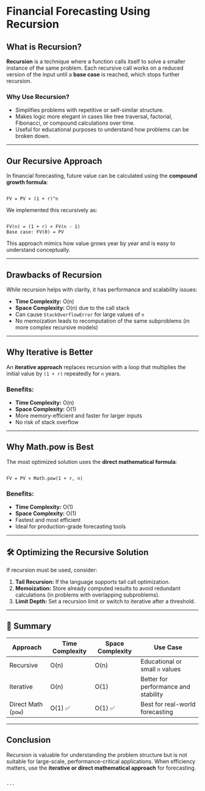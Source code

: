 
# Financial Forecasting Using Recursion

## What is Recursion?

**Recursion** is a technique where a function calls itself to solve a smaller instance of the same problem. Each recursive call works on a reduced version of the input until a **base case** is reached, which stops further recursion.

### Why Use Recursion?

- Simplifies problems with repetitive or self-similar structure.
- Makes logic more elegant in cases like tree traversal, factorial, Fibonacci, or compound calculations over time.
- Useful for educational purposes to understand how problems can be broken down.

---

## Our Recursive Approach

In financial forecasting, future value can be calculated using the **compound growth formula**:

```

FV = PV × (1 + r)^n

```

We implemented this recursively as:

```

FV(n) = (1 + r) × FV(n - 1)
Base case: FV(0) = PV

```

This approach mimics how value grows year by year and is easy to understand conceptually.

---

## Drawbacks of Recursion

While recursion helps with clarity, it has performance and scalability issues:

- **Time Complexity:** O(n)
- **Space Complexity:** O(n) due to the call stack
- Can cause `StackOverflowError` for large values of `n`
- No memoization leads to recomputation of the same subproblems (in more complex recursive models)

---

## Why Iterative is Better

An **iterative approach** replaces recursion with a loop that multiplies the initial value by `(1 + r)` repeatedly for `n` years.

### Benefits:
- **Time Complexity:** O(n)
- **Space Complexity:** O(1)
- More memory-efficient and faster for larger inputs
- No risk of stack overflow

---

## Why Math.pow is Best

The most optimized solution uses the **direct mathematical formula**:

```

FV = PV × Math.pow(1 + r, n)

```

### Benefits:
- **Time Complexity:** O(1)
- **Space Complexity:** O(1)
- Fastest and most efficient
- Ideal for production-grade forecasting tools

---

## 🛠️ Optimizing the Recursive Solution

If recursion must be used, consider:

1. **Tail Recursion:** If the language supports tail call optimization.
2. **Memoization:** Store already computed results to avoid redundant calculations (in problems with overlapping subproblems).
3. **Limit Depth:** Set a recursion limit or switch to iterative after a threshold.

---

## 📌 Summary

| Approach             | Time Complexity | Space Complexity | Use Case                            |
|----------------------|------------------|-------------------|--------------------------------------|
| Recursive            | O(n)             | O(n)              | Educational or small `n` values      |
| Iterative            | O(n)             | O(1)              | Better for performance and stability |
| Direct Math (`pow`)  | O(1) ✅           | O(1) ✅            | Best for real-world forecasting      |

---

## Conclusion

Recursion is valuable for understanding the problem structure but is not suitable for large-scale, performance-critical applications. When efficiency matters, use the **iterative or direct mathematical approach** for forecasting.
```

---
